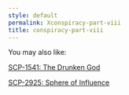```yaml
---
style: default
permalink: Xconspiracy-part-viii
title: conspiracy-part-viii
---
```

You may also like:

[SCP-1541: The Drunken God](http://scp-wiki.net/scp-1541)

[SCP-2925: Sphere of Influence](http://scp-wiki.net/scp-2925)
